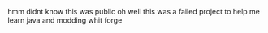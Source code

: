 hmm didnt know this was public oh well this was a failed project to help me learn java and modding whit forge
